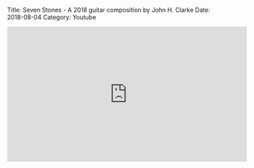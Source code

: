 Title: Seven Stones - A 2018 guitar composition by John H. Clarke
Date: 2018-08-04
Category: Youtube

<iframe width="560" height="315" src="https://www.youtube.com/embed/ZAkAfWXvqXg" title="YouTube video player" frameborder="0" allow="accelerometer; autoplay; clipboard-write; encrypted-media; gyroscope; picture-in-picture" allowfullscreen></iframe>

